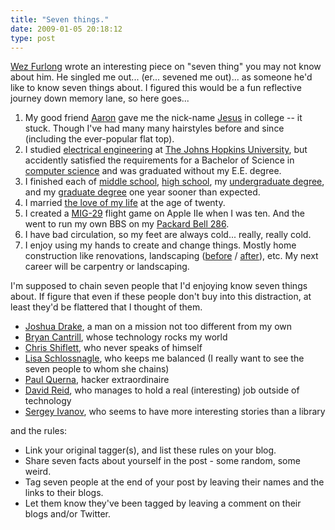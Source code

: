 ```yaml
---
title: "Seven things."
date: 2009-01-05 20:18:12
type: post
---
```


<p><a href="http://netevil.org/">Wez Furlong</a> wrote an interesting piece on "seven thing" you may not know about him.  He singled me out... (er... sevened me out)... as someone he'd like to know seven things about.  I figured this would be a fun reflective journey down memory lane, so here goes...</p> <ol> <li>My good friend <a href="http://www.linkedin.com/pub/6/b96/713">Aaron</a> gave me the nick-name <a href="http://lethargy.org/theo/photos/Misc/Theo-last-day-of-hair.jpg">Jesus</a> in college -- it stuck.  Though I've had many many hairstyles before and since (including the ever-popular flat top).</li> <li>I studied <a href="http://ece.jhu.edu/">electrical engineering</a> at <a href="http://jhu.edu/">The Johns Hopkins University</a>, but accidently satisfied the requirements for a Bachelor of Science in <a href="http://cs.jhu.edu/">computer science</a> and was graduated without my E.E. degree.</li> <li>I finished each of <a href="http://hcpss.org/hms/">middle school</a>, <a href="http://hcpss.org/ahs/">high school</a>, my <a href="http://jhu.edu">undergraduate degree</a>, and my <a href="http://cs.jhu.edu">graduate degree</a> one year sooner than expected.</li> <li>I married <a href="http://lethargy.org/%7Ejesus/misc/Lisa1small.jpg">the love of my life</a> at the age of twenty.</li> <li>I created a <a href="http://en.wikipedia.org/wiki/Mikoyan_MiG-29">MIG-29</a> flight game on Apple IIe when I was ten.  And the went to run my own BBS on my <a href="http://lethargy.org/theo/photos/Misc/theo_running_bbs.jpg">Packard Bell 286</a>.</li> <li>I have bad circulation, so my feet are always cold... really, really cold.</li> <li>I enjoy using my hands to create and change things.  Mostly home construction like renovations, landscaping (<a href="http://lethargy.org/theo/photos/Home/Backyard_Before_and_After/DSC00268.jpg">before</a> / <a href="http://lethargy.org/theo/photos/Home/Backyard_Done/IMG_7396.jpg">after</a>), etc.  My next career will be carpentry or landscaping.</li> </ol> <p>I'm supposed to chain seven people that I'd enjoying know seven things about.  If figure that even if these people don't buy into this distraction, at least they'd be flattered that I thought of them.</p> <ul> <li><a href="http://www.commandprompt.com/blogs/joshua_drake/">Joshua Drake</a>, a man on a mission not too different from my own</li> <li><a href="http://blogs.sun.com/bmc/">Bryan Cantrill</a>, whose technology rocks my world</li> <li><a href="http://shiflett.org/">Chris Shiflett</a>, who never speaks of himself</li> <li><a href="http://lisa.schlossnagle.org/">Lisa Schlossnagle</a>, who keeps me balanced (I really want to see the seven people to whom she chains)</li> <li><a href="http://journal.paul.querna.org/">Paul Querna</a>, hacker extraordinaire</li> <li><a href="http://www.david-reid.com/cynic/">David Reid</a>, who manages to hold a real (interesting) job outside of technology</li> <li><a href="http://vireso.blogspot.com/">Sergey Ivanov</a>, who seems to have more interesting stories than a library</li> </ul> <p>and the rules:</p> <ul> <li>Link your original tagger(s), and list these rules on your blog.</li> <li>Share seven facts about yourself in the post - some random, some weird.</li> <li>Tag seven people at the end of your post by leaving their names and the links to their blogs.</li> <li>Let them know they've been tagged by leaving a comment on their blogs and/or Twitter.</li> </ul>

